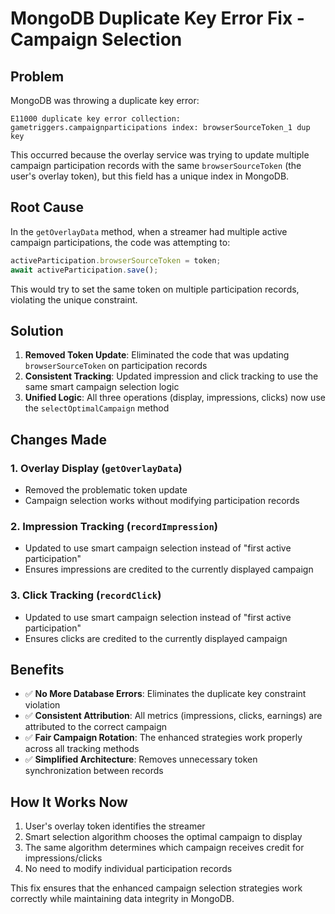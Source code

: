 # MongoDB Duplicate Key Error Fix - Campaign Selection

## Problem
MongoDB was throwing a duplicate key error:
```
E11000 duplicate key error collection: gametriggers.campaignparticipations index: browserSourceToken_1 dup key
```

This occurred because the overlay service was trying to update multiple campaign participation records with the same `browserSourceToken` (the user's overlay token), but this field has a unique index in MongoDB.

## Root Cause
In the `getOverlayData` method, when a streamer had multiple active campaign participations, the code was attempting to:
```typescript
activeParticipation.browserSourceToken = token;
await activeParticipation.save();
```

This would try to set the same token on multiple participation records, violating the unique constraint.

## Solution
1. **Removed Token Update**: Eliminated the code that was updating `browserSourceToken` on participation records
2. **Consistent Tracking**: Updated impression and click tracking to use the same smart campaign selection logic
3. **Unified Logic**: All three operations (display, impressions, clicks) now use the `selectOptimalCampaign` method

## Changes Made

### 1. Overlay Display (`getOverlayData`)
- Removed the problematic token update
- Campaign selection works without modifying participation records

### 2. Impression Tracking (`recordImpression`)
- Updated to use smart campaign selection instead of "first active participation"
- Ensures impressions are credited to the currently displayed campaign

### 3. Click Tracking (`recordClick`)
- Updated to use smart campaign selection instead of "first active participation"  
- Ensures clicks are credited to the currently displayed campaign

## Benefits
- ✅ **No More Database Errors**: Eliminates the duplicate key constraint violation
- ✅ **Consistent Attribution**: All metrics (impressions, clicks, earnings) are attributed to the correct campaign
- ✅ **Fair Campaign Rotation**: The enhanced strategies work properly across all tracking methods
- ✅ **Simplified Architecture**: Removes unnecessary token synchronization between records

## How It Works Now
1. User's overlay token identifies the streamer
2. Smart selection algorithm chooses the optimal campaign to display
3. The same algorithm determines which campaign receives credit for impressions/clicks
4. No need to modify individual participation records

This fix ensures that the enhanced campaign selection strategies work correctly while maintaining data integrity in MongoDB.
